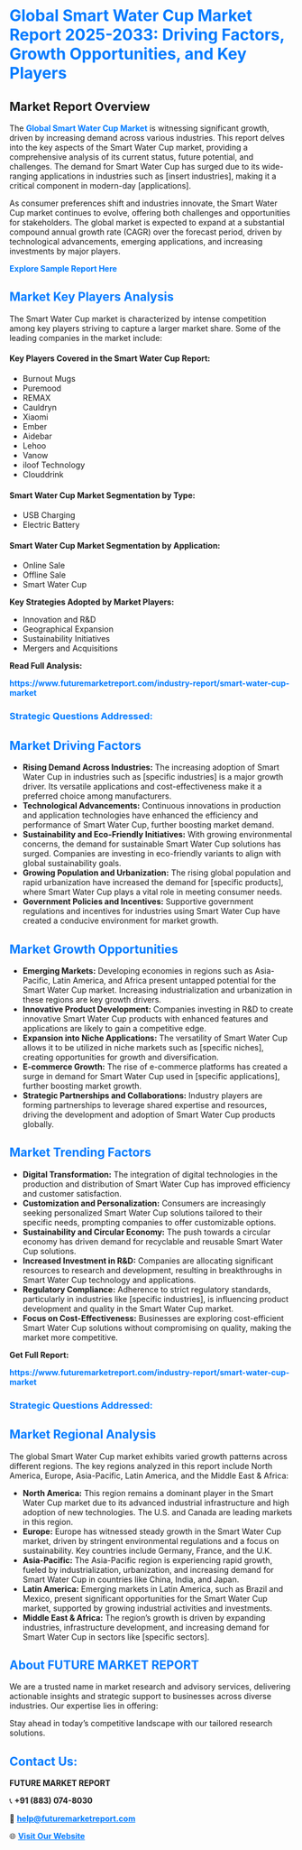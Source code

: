 <h1 style="color: #007BFF;">Global Smart Water Cup Market Report 2025-2033: Driving Factors, Growth Opportunities, and Key Players</h1>

<section id="overview">
<h2>Market Report Overview</h2>
<p>The <a href="https://www.futuremarketreport.com/industry-report/smart-water-cup-market" style="color: #007BFF; text-decoration: none;"><strong>Global Smart Water Cup Market</strong></a> is witnessing significant growth, driven by increasing demand across various industries. This report delves into the key aspects of the Smart Water Cup market, providing a comprehensive analysis of its current status, future potential, and challenges. The demand for Smart Water Cup has surged due to its wide-ranging applications in industries such as [insert industries], making it a critical component in modern-day [applications].</p>
<p>As consumer preferences shift and industries innovate, the Smart Water Cup market continues to evolve, offering both challenges and opportunities for stakeholders. The global market is expected to expand at a substantial compound annual growth rate (CAGR) over the forecast period, driven by technological advancements, emerging applications, and increasing investments by major players.</p>
</section>

<section id="overview">
<p><a href="https://www.futuremarketreport.com/request-sample/reportId=120766" style="color: #007BFF; text-decoration: none;"><strong>Explore Sample Report Here</strong></a></p>
</section>

<section id="key-players">
<h2 style="color: #007BFF;">Market Key Players Analysis</h2>
<p>The Smart Water Cup market is characterized by intense competition among key players striving to capture a larger market share. Some of the leading companies in the market include:</p>
<h4>Key Players Covered in the Smart Water Cup Report:</h4>
<ul><li>Burnout Mugs</li><li>Puremood</li><li>REMAX</li><li>Cauldryn</li><li>Xiaomi</li><li>Ember</li><li>Aidebar</li><li>Lehoo</li><li>Vanow</li><li>iloof Technology</li><li>Clouddrink</li></ul>
<h4>Smart Water Cup Market Segmentation by Type:</h4>
<ul><li>USB Charging</li><li>Electric Battery</li></ul>

<h4>Smart Water Cup Market Segmentation by Application:</h4>
<ul><li>Online Sale</li><li>Offline Sale</li><li>Smart Water Cup</li></ul>
<p><strong>Key Strategies Adopted by Market Players:</strong></p>
<ul>
<li>Innovation and R&D</li>
<li>Geographical Expansion</li>
<li>Sustainability Initiatives</li>
<li>Mergers and Acquisitions</li>
</ul>
</section>

<section>
<p><strong>Read Full Analysis: </strong></p><a href="https://www.futuremarketreport.com/industry-report/smart-water-cup-market" style="color: #007BFF; text-decoration: none;"><strong>https://www.futuremarketreport.com/industry-report/smart-water-cup-market</strong></a>
<h3 style="color: #007BFF;">Strategic Questions Addressed:</h3>
</section>

<section id="driving-factors">
<h2 style="color: #007BFF;">Market Driving Factors</h2>
<ul>
<li><strong>Rising Demand Across Industries:</strong> The increasing adoption of Smart Water Cup in industries such as [specific industries] is a major growth driver. Its versatile applications and cost-effectiveness make it a preferred choice among manufacturers.</li>
<li><strong>Technological Advancements:</strong> Continuous innovations in production and application technologies have enhanced the efficiency and performance of Smart Water Cup, further boosting market demand.</li>
<li><strong>Sustainability and Eco-Friendly Initiatives:</strong> With growing environmental concerns, the demand for sustainable Smart Water Cup solutions has surged. Companies are investing in eco-friendly variants to align with global sustainability goals.</li>
<li><strong>Growing Population and Urbanization:</strong> The rising global population and rapid urbanization have increased the demand for [specific products], where Smart Water Cup plays a vital role in meeting consumer needs.</li>
<li><strong>Government Policies and Incentives:</strong> Supportive government regulations and incentives for industries using Smart Water Cup have created a conducive environment for market growth.</li>
</ul>
</section>

<section id="growth-opportunities">
<h2 style="color: #007BFF;">Market Growth Opportunities</h2>
<ul>
<li><strong>Emerging Markets:</strong> Developing economies in regions such as Asia-Pacific, Latin America, and Africa present untapped potential for the Smart Water Cup market. Increasing industrialization and urbanization in these regions are key growth drivers.</li>
<li><strong>Innovative Product Development:</strong> Companies investing in R&D to create innovative Smart Water Cup products with enhanced features and applications are likely to gain a competitive edge.</li>
<li><strong>Expansion into Niche Applications:</strong> The versatility of Smart Water Cup allows it to be utilized in niche markets such as [specific niches], creating opportunities for growth and diversification.</li>
<li><strong>E-commerce Growth:</strong> The rise of e-commerce platforms has created a surge in demand for Smart Water Cup used in [specific applications], further boosting market growth.</li>
<li><strong>Strategic Partnerships and Collaborations:</strong> Industry players are forming partnerships to leverage shared expertise and resources, driving the development and adoption of Smart Water Cup products globally.</li>
</ul>
</section>

<section id="trending-factors">
<h2 style="color: #007BFF;">Market Trending Factors</h2>
<ul>
<li><strong>Digital Transformation:</strong> The integration of digital technologies in the production and distribution of Smart Water Cup has improved efficiency and customer satisfaction.</li>
<li><strong>Customization and Personalization:</strong> Consumers are increasingly seeking personalized Smart Water Cup solutions tailored to their specific needs, prompting companies to offer customizable options.</li>
<li><strong>Sustainability and Circular Economy:</strong> The push towards a circular economy has driven demand for recyclable and reusable Smart Water Cup solutions.</li>
<li><strong>Increased Investment in R&D:</strong> Companies are allocating significant resources to research and development, resulting in breakthroughs in Smart Water Cup technology and applications.</li>
<li><strong>Regulatory Compliance:</strong> Adherence to strict regulatory standards, particularly in industries like [specific industries], is influencing product development and quality in the Smart Water Cup market.</li>
<li><strong>Focus on Cost-Effectiveness:</strong> Businesses are exploring cost-efficient Smart Water Cup solutions without compromising on quality, making the market more competitive.</li>
</ul>
</section>

<section>
<p><strong>Get Full Report: </strong></p><a href="https://www.futuremarketreport.com/industry-report/smart-water-cup-market" style="color: #007BFF; text-decoration: none;"><strong>https://www.futuremarketreport.com/industry-report/smart-water-cup-market</strong></a>
<h3 style="color: #007BFF;">Strategic Questions Addressed:</h3>
</section>


<section id="regional-analysis">
<h2 style="color: #007BFF;">Market Regional Analysis</h2>
<p>The global Smart Water Cup market exhibits varied growth patterns across different regions. The key regions analyzed in this report include North America, Europe, Asia-Pacific, Latin America, and the Middle East & Africa:</p>
<ul>
<li><strong>North America:</strong> This region remains a dominant player in the Smart Water Cup market due to its advanced industrial infrastructure and high adoption of new technologies. The U.S. and Canada are leading markets in this region.</li>
<li><strong>Europe:</strong> Europe has witnessed steady growth in the Smart Water Cup market, driven by stringent environmental regulations and a focus on sustainability. Key countries include Germany, France, and the U.K.</li>
<li><strong>Asia-Pacific:</strong> The Asia-Pacific region is experiencing rapid growth, fueled by industrialization, urbanization, and increasing demand for Smart Water Cup in countries like China, India, and Japan.</li>
<li><strong>Latin America:</strong> Emerging markets in Latin America, such as Brazil and Mexico, present significant opportunities for the Smart Water Cup market, supported by growing industrial activities and investments.</li>
<li><strong>Middle East & Africa:</strong> The region’s growth is driven by expanding industries, infrastructure development, and increasing demand for Smart Water Cup in sectors like [specific sectors].</li>
</ul>
</section>

<footer>
<h2 style="color: #007BFF;">About FUTURE MARKET REPORT</h2>
<p>We are a trusted name in market research and advisory services, delivering actionable insights and strategic support to businesses across diverse industries. Our expertise lies in offering:</p>

<p>Stay ahead in today’s competitive landscape with our tailored research solutions.</p>

<h2 style="color: #007BFF;">Contact Us:</h2>
<p><strong>FUTURE MARKET REPORT</strong></p>
<p>📞 <strong>+91 (883) 074-8030</strong></p>
<p>📧 <strong><a href="mailto:help@futuremarketreport.com" style="color: #007BFF;">help@futuremarketreport.com</a></strong></p>
<p>🌐 <strong><a href="https://www.futuremarketreport.com/" style="color: #007BFF;">Visit Our Website</a></strong></p>
</footer>